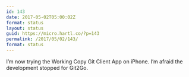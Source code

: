 ```yaml
---
id: 143
date: 2017-05-02T05:00:02Z
format: status
layout: status
guid: https://micro.hartl.co/?p=143
permalink: /2017/05/02/143/
format: status
---
```

I&#8217;m now trying the Working Copy Git Client App on iPhone. I&#8217;m afraid the development stopped for Git2Go.